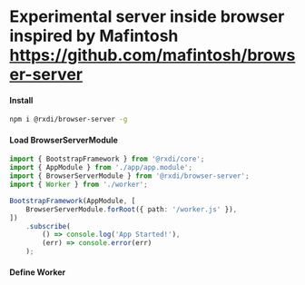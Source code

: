 # Experimental server inside browser inspired by Mafintosh https://github.com/mafintosh/browser-server


#### Install
```bash
npm i @rxdi/browser-server -g
```


#### Load BrowserServerModule

```typescript
import { BootstrapFramework } from '@rxdi/core';
import { AppModule } from './app/app.module';
import { BrowserServerModule } from '@rxdi/browser-server';
import { Worker } from './worker';

BootstrapFramework(AppModule, [
    BrowserServerModule.forRoot({ path: '/worker.js' }),
])
    .subscribe(
        () => console.log('App Started!'),
        (err) => console.error(err)
    );
```


#### Define Worker